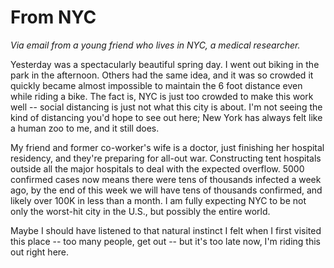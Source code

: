 # From NYC
<i>Via email from a young friend who lives in NYC, a medical researcher.</i>

Yesterday was a spectacularly beautiful spring day. I went out biking in the park in the afternoon. Others had the same idea, and it was so crowded it quickly became almost impossible to maintain the 6 foot distance even while riding a bike. The fact is, NYC is just too crowded to make this work well -- social distancing is just not what this city is about. I'm not seeing the kind of distancing you'd hope to see out here; New York has always felt like a human zoo to me, and it still does. 

My friend and former co-worker's wife is a doctor, just finishing her hospital residency, and they're preparing for all-out war. Constructing tent hospitals outside all the major hospitals to deal with the expected overflow. 5000 confirmed cases now means there were tens of thousands infected a week ago, by the end of this week we will have tens of thousands confirmed, and likely over 100K in less than a month. I am fully expecting NYC to be not only the worst-hit city in the U.S., but possibly the entire world. 

Maybe I should have listened to that natural instinct I felt when I first visited this place -- too many people, get out -- but it's too late now, I'm riding this out right here. 

